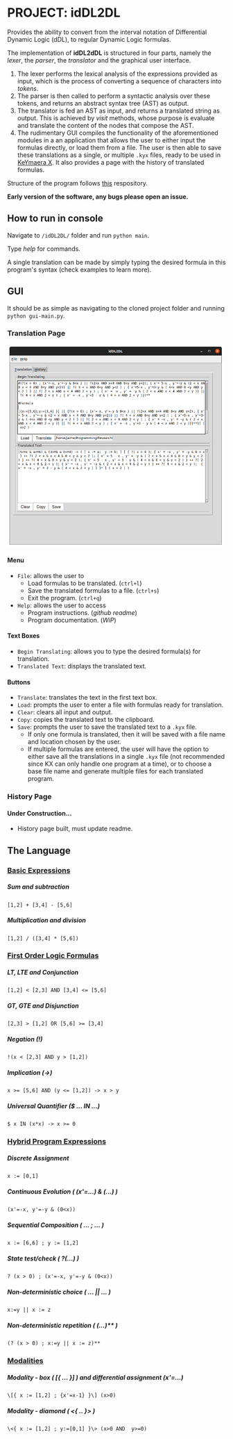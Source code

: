 # PROJECT: idDL2DL

Provides the ability to convert from the interval notation of Differential Dynamic Logic (dDL), to regular Dynamic Logic formulas.

The implementation of **idDL2dDL** is structured in four parts, namely the *lexer*, the *parser*, the *translator* and
the graphical user interface.

1. The lexer performs the lexical analysis of the expressions provided as input, which is the
   process of converting a sequence of characters into *tokens*.
2. The parser is then called to perform a syntactic analysis over these tokens, and returns an abstract syntax tree (AST) as output.
3. The translator is fed an AST as input, and returns a translated string as output. This is achieved by *visit*
   methods, whose purpose is evaluate and translate the content of the nodes that compose the AST.
4. The rudimentary GUI compiles the functionality of the aforementioned modules in a an application that allows the user to either input the formulas directly, or load them from a file. The user is then able to save these translations as a single, or multiple `.kyx` files, ready to be used in [KeYmaera X](https://github.com/LS-Lab/KeYmaeraX-release). It also provides a page with the history of translated formulas.

Structure of the program follows [this](https://github.com/davidcallanan/py-myopl-code) respository.

**Early version of the software, any bugs please open an issue.**

## How to run in console

Navigate to `/idDL2DL/` folder and run `python main`.

Type *help* for commands.

A single translation can be made by simply typing the desired formula in this program's syntax (check examples to learn
more).

## GUI
It should be as simple as navigating to the cloned project folder and running `python gui-main.py`.

### Translation Page

<img src="/Resources/TranslationGUI.png" width="500">

#### Menu
- `File`: allows the user to
    - Load formulas to be translated. (`ctrl+l`)
    - Save the translated formulas to a file. (`ctrl+s`)
    - Exit the program. (`ctrl+q`)
- `Help`: allows the user to access
    - Program instructions. (*github readme*)
    - Program documentation. (*WiP*)

#### Text Boxes
- `Begin Translating`: allows you to type the desired formula(s) for translation.
- `Translated Text`: displays the translated text.

#### Buttons
- `Translate`: translates the text in the first text box.
- `Load`: prompts the user to enter a file with formulas ready for translation.
- `Clear`: clears all input and output.
- `Copy`: copies the translated text to the clipboard.
- `Save`: prompts the user to save the translated text to a `.kyx` file.
    - If only one formula is translated, then it will be saved with a file name and location chosen by the user.
    - If multiple formulas are entered, the user will have the option to either save all the translations in a single `.kyx` file (not recommended since KX can only handle one program at a time), or to choose a base file name and
      generate multiple files for each translated program.

### History Page
#### Under Construction...
- History page built, must update readme.

## The Language
### <ins>Basic Expressions</ins>
##### Sum and subtraction
`[1,2] + [3,4] - [5,6]`
##### Multiplication and division
`[1,2] / ([3,4] * [5,6])`

### <ins>First Order Logic Formulas</ins>
##### LT, LTE and Conjunction
`[1,2] < [2,3] AND [3,4] <= [5,6]`
##### GT, GTE and Disjunction
`[2,3] > [1,2] OR [5,6] >= [3,4]`
##### Negation (!)
`!(x < [2,3] AND y > [1,2])`
##### Implication (->)
`x >= [5,6] AND (y <= [1,2]) -> x > y`
##### Universal Quantifier ($ ... IN ...)
`$ x IN (x*x) -> x >= 0`

### <ins>Hybrid Program Expressions</ins>
##### Discrete Assignment
`x := [0,1]`
##### Continuous Evolution ( (x'=...) & (...) )
`(x'=-x, y'=-y & (0<x))`
##### Sequential Composition ( ... ; ... )
`x := [6,6] ; y := [1,2]`
##### State test/check ( ?(...) )
`? (x > 0) ; (x'=-x, y'=-y & (0<x))`
##### Non-deterministic choice ( ... || ... )
`x:=y || x := z`
##### Non-deterministic repetition ( (...)** )
`(? (x > 0) ; x:=y || x := z)**`

### <ins>Modalities</ins>
##### Modality - box ( [{ ... }] ) and differential assignment (x'=...)
`\[{ x := [1,2] ; {x'=x-1} }\] (x>0)`
##### Modality - diamond ( <{ .. }> )
`\<{ x := [1,2] ; y:=[0,1] }\> (x>0 AND  y>=0)`

